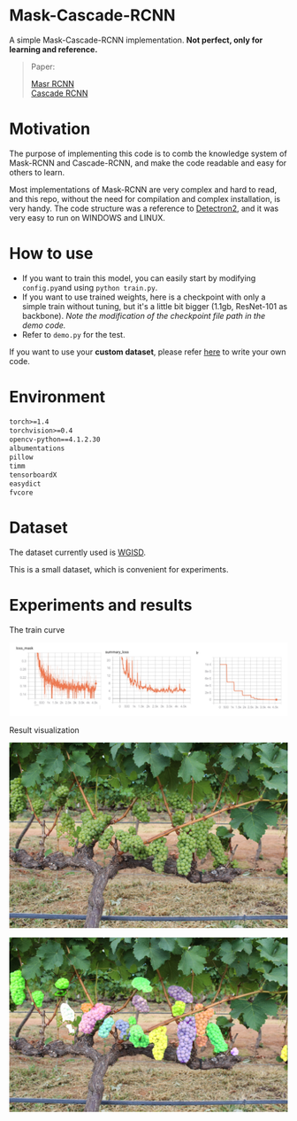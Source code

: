 # Mask-Cascade-RCNN

A simple Mask-Cascade-RCNN implementation. **Not perfect, only for learning and reference.**

> Paper:
>
> [Masr RCNN](http://cn.arxiv.org/abs/1703.06870v3)  
> [Cascade RCNN](https://arxiv.org/abs/1712.00726)



# Motivation

The purpose of implementing this code is to comb the knowledge system of Mask-RCNN and Cascade-RCNN, and make the code readable and easy for others to learn. 

Most implementations of Mask-RCNN are very complex and hard to read, and this repo, without the need for compilation and complex installation, is very handy. The code structure was a reference to [Detectron2](https://github.com/facebookresearch/detectron2), and it was very easy to run on WINDOWS and LINUX.

# How to use
* If you want to train this model, you can easily start by modifying ```config.py```and using ```python train.py```.
* If you want to use trained weights, here is a checkpoint with only a simple train without tuning, but it's a little bit bigger (1.1gb, ResNet-101 as backbone). *Note the modification of the checkpoint file path in the demo code.*
* Refer to ```demo.py``` for the test.

If you want to use your **custom dataset**, please refer [here](https://github.com/gakkiri/Mask-Cascade-RCNN/blob/master/dataset/wgisd_dataset.py) to write your own code.

# Environment

```
torch>=1.4
torchvision>=0.4
opencv-python==4.1.2.30
albumentations
pillow
timm
tensorboardX
easydict
fvcore
```

# Dataset

The dataset currently used is [WGISD](https://github.com/thsant/wgisd).

This is a small dataset, which is convenient for experiments.

# Experiments and results

The train curve

![curve](https://github.com/gakkiri/Mask-Cascade-RCNN/blob/master/imgs/curve.png?raw=true)

Result visualization

![sample](https://github.com/gakkiri/Mask-Cascade-RCNN/blob/master/imgs/sample.jpg?raw=true)

![result](https://github.com/gakkiri/Mask-Cascade-RCNN/blob/master/imgs/result.jpg?raw=true)
